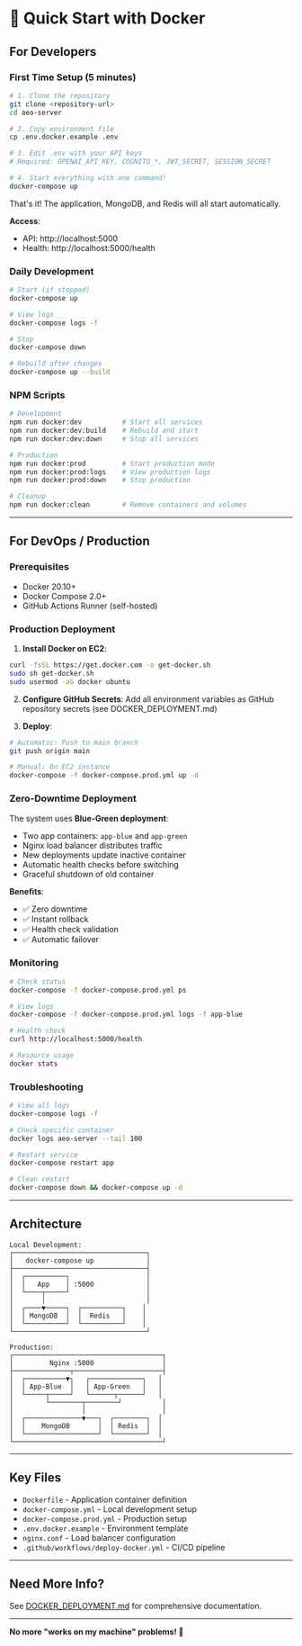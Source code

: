 # 🚀 Quick Start with Docker

## For Developers

### First Time Setup (5 minutes)

```bash
# 1. Clone the repository
git clone <repository-url>
cd aeo-server

# 2. Copy environment file
cp .env.docker.example .env

# 3. Edit .env with your API keys
# Required: OPENAI_API_KEY, COGNITO_*, JWT_SECRET, SESSION_SECRET

# 4. Start everything with one command!
docker-compose up
```

That's it! The application, MongoDB, and Redis will all start automatically.

**Access**:

- API: http://localhost:5000
- Health: http://localhost:5000/health

### Daily Development

```bash
# Start (if stopped)
docker-compose up

# View logs
docker-compose logs -f

# Stop
docker-compose down

# Rebuild after changes
docker-compose up --build
```

### NPM Scripts

```bash
# Development
npm run docker:dev          # Start all services
npm run docker:dev:build    # Rebuild and start
npm run docker:dev:down     # Stop all services

# Production
npm run docker:prod         # Start production mode
npm run docker:prod:logs    # View production logs
npm run docker:prod:down    # Stop production

# Cleanup
npm run docker:clean        # Remove containers and volumes
```

---

## For DevOps / Production

### Prerequisites

- Docker 20.10+
- Docker Compose 2.0+
- GitHub Actions Runner (self-hosted)

### Production Deployment

1. **Install Docker on EC2**:

```bash
curl -fsSL https://get.docker.com -o get-docker.sh
sudo sh get-docker.sh
sudo usermod -aG docker ubuntu
```

2. **Configure GitHub Secrets**:
   Add all environment variables as GitHub repository secrets (see DOCKER_DEPLOYMENT.md)

3. **Deploy**:

```bash
# Automatic: Push to main branch
git push origin main

# Manual: On EC2 instance
docker-compose -f docker-compose.prod.yml up -d
```

### Zero-Downtime Deployment

The system uses **Blue-Green deployment**:

- Two app containers: `app-blue` and `app-green`
- Nginx load balancer distributes traffic
- New deployments update inactive container
- Automatic health checks before switching
- Graceful shutdown of old container

**Benefits**:

- ✅ Zero downtime
- ✅ Instant rollback
- ✅ Health check validation
- ✅ Automatic failover

### Monitoring

```bash
# Check status
docker-compose -f docker-compose.prod.yml ps

# View logs
docker-compose -f docker-compose.prod.yml logs -f app-blue

# Health check
curl http://localhost:5000/health

# Resource usage
docker stats
```

### Troubleshooting

```bash
# View all logs
docker-compose logs -f

# Check specific container
docker logs aeo-server --tail 100

# Restart service
docker-compose restart app

# Clean restart
docker-compose down && docker-compose up -d
```

---

## Architecture

```
Local Development:
┌─────────────────────────────────┐
│   docker-compose up             │
├─────────────────────────────────┤
│  ┌──────────┐                   │
│  │   App    │ :5000             │
│  └────┬─────┘                   │
│       │                         │
│  ┌────▼─────┐  ┌──────────┐    │
│  │ MongoDB  │  │  Redis   │    │
│  └──────────┘  └──────────┘    │
└─────────────────────────────────┘

Production:
┌─────────────────────────────────────┐
│         Nginx :5000                 │
├──────────────┬──────────────────────┤
│  ┌──────────▼┐   ┌─────────────┐   │
│  │ App-Blue  │   │ App-Green   │   │
│  └─────┬─────┘   └──────┬──────┘   │
│        └────────┬────────┘          │
│                 │                   │
│  ┌──────────────▼───┐  ┌────────┐  │
│  │    MongoDB       │  │ Redis  │  │
│  └──────────────────┘  └────────┘  │
└─────────────────────────────────────┘
```

---

## Key Files

- `Dockerfile` - Application container definition
- `docker-compose.yml` - Local development setup
- `docker-compose.prod.yml` - Production setup
- `.env.docker.example` - Environment template
- `nginx.conf` - Load balancer configuration
- `.github/workflows/deploy-docker.yml` - CI/CD pipeline

---

## Need More Info?

See [DOCKER_DEPLOYMENT.md](./DOCKER_DEPLOYMENT.md) for comprehensive documentation.

---

**No more "works on my machine" problems! 🎉**
